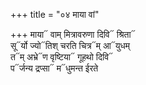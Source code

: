 +++
title = "०४ माया वां"

+++
माया᳓ वाम् मित्रावरुणा दिवि᳓ श्रिता᳓  
सू᳓र्यो ज्यो᳓तिश् चरति चित्र᳓म् आ᳓युधम्  
त᳓म् अभ्रे᳓ण वृष्टिया᳓ गूहथो दिवि᳓  
प᳓र्जन्य द्रप्सा᳓ म᳓धुमन्त ईरते